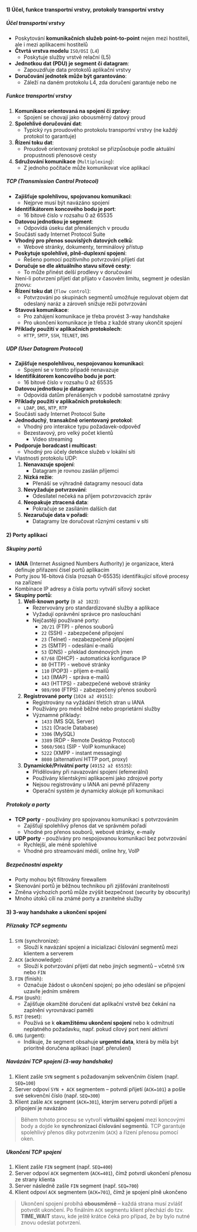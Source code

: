 #### 1) Účel, funkce transportní vrstvy, protokoly transportní vrstvy
##### Účel transportní vrstvy
- Poskytování **komunikačních služeb point-to-point** nejen mezi hostiteli, ale i mezi aplikacemi hostitelů
- **Čtvrtá vrstva modelu** `ISO/OSI` (`L4`)
	- Poskytuje služby vrstvě relační (L5)
- **Jednotkou dat (PDU) je segment či datagram**:
	- Zapouzdřuje data protokolů aplikační vrstvy
- **Doručování jednotek může být garantováno**:
	- Záleží na daném protokolu L4, zda doručení garantuje nebo ne
##### Funkce transportní vrstvy
1) **Komunikace orientovaná na spojení či zprávy**:
	- Spojení se chovají jako obousměrný datový proud
2) **Spolehlivé doručování dat**:
	- Typický rys proudového protokolu transportní vrstvy (ne každý protokol to garantuje)
3) **Řízení toku dat**:
	- Proudově orientovaný protokol se přizpůsobuje podle aktuální propustnosti přenosové cesty
4) **Sdružování komunikace** (`Multiplexing`):
	- Z jednoho počítače může komunikovat více aplikací
##### TCP (Transmission Control Protocol)
- **Zajišťuje spolehlivou, spojovanou komunikaci**:
	- Nejprve musí být navázáno spojení
- **Identifikátorem koncového bodu je port**:
	- 16 bitové číslo v rozsahu 0 až 65535
- **Datovou jednotkou je segment**:
	- Odpovídá úseku dat přenášených v proudu
- Součástí sady Internet Protocol Suite
- **Vhodný pro přenos souvislých datových celků**:
	- Webové stránky, dokumenty, terminálový přístup
- **Poskytuje spolehlivé, plně-duplexní spojení**:
	- Řešeno pomocí pozitivního potvrzování přijetí dat
- **Doručuje se dle aktuálního stavu síťové cesty**:
	- To může přinést delší prodlevy v doručování
- Není-li potvrzení přijetí dat přijato v časovém limitu, segment je odeslán znovu:
- **Řízení toku dat** (`flow control`):
	- Potvrzování po skupinách segmentů umožňuje regulovat objem dat odeslaný naráz a zároveň snižuje režii potvrzování
- **Stavová komunikace**:
	- Pro zahájení komunikace je třeba provést 3-way handshake
	- Pro ukončení komunikace je třeba z každé strany ukončit spojení
- **Příklady použití v aplikačních protokolech**:
	- `HTTP`, `SMTP`, `SSH`, `TELNET`, `DNS`
##### UDP (User Datagram Protocol)
- **Zajišťuje nespolehlivou, nespojovanou komunikaci**:
	- Spojení se v tomto případě nenavazuje
- **Identifikátorem koncového bodu je port**:
	- 16 bitové číslo v rozsahu 0 až 65535
- **Datovou jednotkou je datagram**:
	- Odpovídá datům přenášených v podobě samostatné zprávy
- **Příklady použití v aplikačních protokolech**:
	- `LDAP`, `DNS`, `NTP`, `RTP`
- Součástí sady Internet Protocol Suite
- **Jednoduchý**, **transakčně orientovaný protokol**:
	- Vhodný pro interakce typu požadavek-odpověď
	- Bezestavový, pro velký počet klientů
		- Video streaming
- **Podporuje boradcast i multicast**:
	- Vhodný pro účely detekce služeb v lokální síti
- Vlastnosti protokolu UDP:
	1) **Nenavazuje spojení**:
		- Datagram je rovnou zaslán příjemci
	2) **Nízká režie**:
		- Přenáší se výhradně datagramy nesoucí data
	3) **Nevyžaduje potvrzování**:
		- Odesílatel nečeká na příjem potvrzovacích zpráv
	4) **Neopakuje ztracená data**:
		- Pokračuje se zasíláním dalších dat
	5) **Nezaručuje data v pořadí**:
		- Datagramy lze doručovat různými cestami v síti
#### 2) Porty aplikací
##### Skupiny portů
- **IANA** (Internet Assigned Numbers Authority) je organizace, která definuje přiřazení čísel portů aplikacím
- Porty jsou 16-bitová čísla (rozsah 0-65535) identifikující síťové procesy na zařízení
- Kombinace IP adresy a čísla portu vytváří síťový socket
- **Skupiny portů**:
    1. **Well-known porty** (`0 až 1023`):
        - Rezervovány pro standardizované služby a aplikace
        - Vyžadují oprávnění správce pro naslouchání
        - Nejčastěji používané porty:
            - `20/21` (FTP) - přenos souborů
            - `22` (SSH) - zabezpečené připojení
            - `23` (Telnet) - nezabezpečené připojení
            - `25` (SMTP) - odesílání e-mailů
            - `53` (DNS) - překlad doménových jmen
            - `67/68` (DHCP) - automatická konfigurace IP
            - `80` (HTTP) - webové stránky
            - `110` (POP3) - příjem e-mailů
            - `143` (IMAP) - správa e-mailů
            - `443` (HTTPS) - zabezpečené webové stránky
            - `989/990` (FTPS) - zabezpečený přenos souborů
    2. **Registrované porty** (`1024 až 49151`):
        - Registrovány na vyžádání třetích stran u IANA
        - Používány pro méně běžné nebo proprietární služby
        - Významné příklady:
            - `1433` (MS SQL Server)
            - `1521` (Oracle Database)
            - `3306` (MySQL)
            - `3389` (RDP - Remote Desktop Protocol)
            - `5060/5061` (SIP - VoIP komunikace)
            - `5222` (XMPP - instant messaging)
            - `8080` (alternativní HTTP port, proxy)
    3. **Dynamické/Privátní porty** (`49152 až 65535`):
        - Přidělovány při navazování spojení (efemerální)
        - Používány klientskými aplikacemi jako zdrojové porty
        - Nejsou registrovány u IANA ani pevně přiřazeny
        - Operační systém je dynamicky alokuje při komunikaci
##### Protokoly a porty
- **TCP porty** - používány pro spojovanou komunikaci s potvrzováním
    - Zajišťují spolehlivý přenos dat ve správném pořadí
    - Vhodné pro přenos souborů, webové stránky, e-maily
- **UDP porty** - používány pro nespojovanou komunikaci bez potvrzování
    - Rychlejší, ale méně spolehlivé
    - Vhodné pro streamování médií, online hry, VoIP
##### Bezpečnostní aspekty
- Porty mohou být filtrovány firewallem
- Skenování portů je běžnou technikou při zjišťování zranitelností
- Změna výchozích portů může zvýšit bezpečnost (security by obscurity)
- Mnoho útoků cílí na známé porty a zranitelné služby
#### 3) 3-way handshake a ukončení spojení
##### Příznaky TCP segmentu
1) `SYN` (synchronize):
    -  Slouží k navázání spojení a inicializaci číslování segmentů mezi klientem a serverem
2) `ACK` (acknowledge):
    - Slouží k potvrzování přijetí dat nebo jiných segmentů – včetně `SYN` nebo `FIN`
3) `FIN` (finish):
    - Označuje žádost o ukončení spojení; po jeho odeslání se připojení uzavře jedním směrem
4) `PSH` (push):
    - Zajišťuje okamžité doručení dat aplikační vrstvě bez čekání na zaplnění vyrovnávací paměti
5) `RST` (reset):
    - Používá se k **okamžitému ukončení spojení** nebo k odmítnutí neplatného požadavku, např. pokud cílový port není aktivní
6) `URG` (urgent):
    - Indikuje, že segment obsahuje **urgentní data**, která by měla být prioritně doručena aplikaci (např. přerušení)
##### Navázání TCP spojení (3-way handshake)
1) Klient zašle `SYN` segment s požadovaným sekvenčním číslem (např. `SEQ=100`)
2) Server odpoví `SYN + ACK` segmentem – potvrdí přijetí (`ACK=101`) a pošle své sekvenční číslo (např. `SEQ=300`)
3) Klient zašle `ACK` segment (`ACK=301`), kterým serveru potvrdí přijetí a připojení je navázáno

> Během tohoto procesu se vytvoří **virtuální spojení** mezi koncovými body a dojde ke **synchronizaci číslování segmentů**. TCP garantuje spolehlivý přenos díky potvrzením (`ACK`) a řízení přenosu pomocí oken.
##### Ukončení TCP spojení
1) Klient zašle `FIN` segment (např. `SEQ=400`)
2) Server odpoví `ACK` segmentem (`ACK=401`), čímž potvrdí ukončení přenosu ze strany klienta
3) Server následně zašle `FIN` segment (např. `SEQ=700`)
4) Klient odpoví `ACK` segmentem (`ACK=701`), čímž je spojení plně ukončeno

> Ukončení spojení probíhá **obousměrně** – každá strana musí zvlášť potvrdit ukončení. Po finálním `ACK` segmentu klient přechází do tzv. **TIME_WAIT** stavu, kde ještě krátce čeká pro případ, že by bylo nutné znovu odeslat potvrzení.